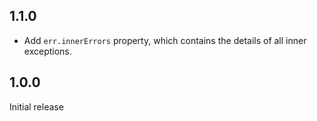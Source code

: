 ## 1.1.0

- Add `err.innerErrors` property, which contains the details of all inner exceptions.

## 1.0.0

Initial release
